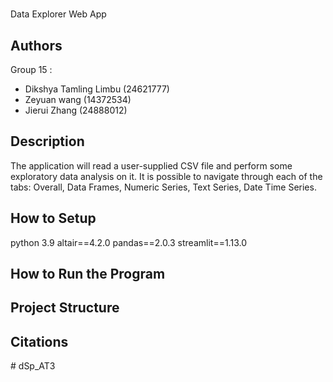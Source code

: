 # <project title>
Data Explorer Web App

## Authors
Group 15 : 
- Dikshya Tamling Limbu (24621777)
- Zeyuan wang (14372534)
- Jierui Zhang (24888012)

## Description
<What your application does>
The application will read a user-supplied CSV file and perform some exploratory data analysis on it. It is possible to navigate through each of the tabs: Overall, Data Frames, Numeric Series, Text Series, Date Time Series.
<Some of the challenges you faced>

<Some of the features you hope to implement in the future>


## How to Setup
<Provide a step-by-step description of how to get the development environment set and running.>
  
<Which Python version you used>
  python 3.9
<Which packages and version you used>
altair==4.2.0
pandas==2.0.3
streamlit==1.13.0
  
## How to Run the Program
<Provide instructions and examples>

## Project Structure
<List all folders and files of this project and provide quick description for each of them>

## Citations
<Mention authors and provide links code you source externally>
#   d S p _ A T 3  
 